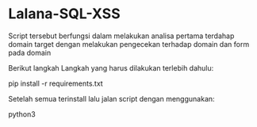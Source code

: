 # Lalana-SQL-XSS
Script tersebut berfungsi dalam melakukan analisa pertama terdahap domain target dengan melakukan pengecekan terhadap domain dan form pada domain

Berikut langkah Langkah yang harus dilakukan terlebih dahulu:

pip install -r requirements.txt

Setelah semua terinstall lalu jalan script dengan menggunakan:


python3 
